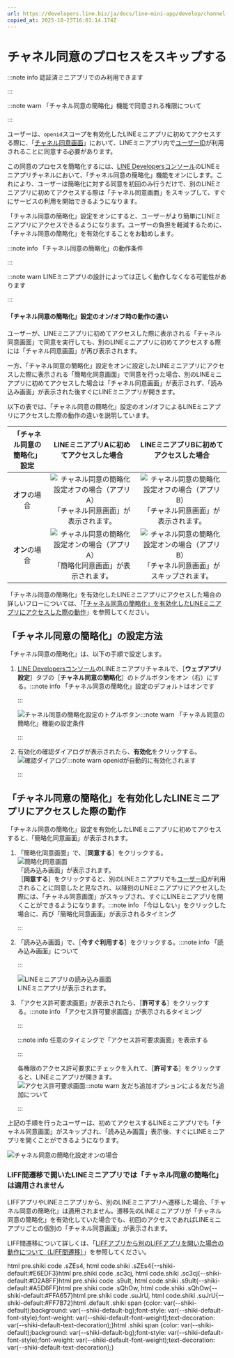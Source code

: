 ```yaml
---
url: https://developers.line.biz/ja/docs/line-mini-app/develop/channel-consent-simplification/
copied_at: 2025-10-23T16:01:14.174Z
---
```

# チャネル同意のプロセスをスキップする

:::note info
認証済ミニアプリでのみ利用できます

:::

:::note warn
「チャネル同意の簡略化」機能で同意される権限について

:::

ユーザーは、`openid`スコープを有効化したLINEミニアプリに初めてアクセスする際に、「[チャネル同意画面](https://developers.line.biz/ja/docs/line-mini-app/develop/configure-console/#consent-screen-settings)」において、LINEミニアプリ内で[ユーザーID](https://developers.line.biz/ja/glossary/#user-id)が利用されることに同意する必要があります。

この同意のプロセスを簡略化するには、[LINE Developersコンソール](https://developers.line.biz/console/)のLINEミニアプリチャネルにおいて、「チャネル同意の簡略化」機能をオンにします。これにより、ユーザーは簡略化に対する同意を初回のみ行うだけで、別のLINEミニアプリに初めてアクセスする際は「チャネル同意画面」をスキップして、すぐにサービスの利用を開始できるようになります。

「チャネル同意の簡略化」設定をオンにすると、ユーザーがより簡単にLINEミニアプリにアクセスできるようになります。ユーザーの負担を軽減するために、「チャネル同意の簡略化」を有効化することをお勧めします。

:::note info
「チャネル同意の簡略化」の動作条件

:::

:::note warn
LINEミニアプリの設計によっては正しく動作しなくなる可能性があります

:::

#### 「チャネル同意の簡略化」設定のオン/オフ時の動作の違い

ユーザーが、LINEミニアプリに初めてアクセスした際に表示される「チャネル同意画面」で同意を実行しても、別のLINEミニアプリに初めてアクセスする際には「チャネル同意画面」が再び表示されます。

一方、「チャネル同意の簡略化」設定をオンに設定したLINEミニアプリにアクセスした際に表示される「簡略化同意画面」で同意を行った場合、別のLINEミニアプリに初めてアクセスした場合は「チャネル同意画面」が表示されず、「読み込み画面」が表示された後すぐにLINEミニアプリが開きます。

以下の表では、「チャネル同意の簡略化」設定のオン/オフによるLINEミニアプリにアクセスした際の動作の違いを説明しています。

| 「チャネル同意の<br/>簡略化」設定 | LINEミニアプリAに初めてアクセスした場合 | LINEミニアプリBに初めてアクセスした場合 |
| :-: | :-: | :-: |
| **オフ**の場合 | ![チャネル同意の簡略化設定オフの場合（アプリA）](https://developers.line.biz/media/line-mini-app/channel-consent-simplification-disabled-app-a-ja.png)<br/>「チャネル同意画面」が表示されます。 | ![チャネル同意の簡略化設定オフの場合（アプリB）](https://developers.line.biz/media/line-mini-app/channel-consent-simplification-disabled-app-b-ja.png)<br/>「チャネル同意画面」が表示されます。 |
| **オン**の場合 | ![チャネル同意の簡略化設定オンの場合（アプリA）](https://developers.line.biz/media/line-mini-app/channel-consent-simplification-enabled-app-a-ja.png)<br/>「簡略化同意画面」が表示されます。 | ![チャネル同意の簡略化設定オンの場合（アプリB）](https://developers.line.biz/media/line-mini-app/channel-consent-simplification-enabled-app-b-ja.png)<br/>「チャネル同意画面」がスキップされます。 |

「チャネル同意の簡略化」を有効化したLINEミニアプリにアクセスした場合の詳しいフローについては、「[「チャネル同意の簡略化」を有効化したLINEミニアプリにアクセスした際の動作](#detailed-workflow)」を参照してください。

## 「チャネル同意の簡略化」の設定方法

「チャネル同意の簡略化」は、以下の手順で設定します。

1.  [LINE Developersコンソール](https://developers.line.biz/console/)のLINEミニアプリチャネルで、［**ウェブアプリ設定**］タブの［**チャネル同意の簡略化**］のトグルボタンをオン（右）にする。:::note info
    「チャネル同意の簡略化」設定のデフォルトはオンです
    
    :::
    
      
    ![チャネル同意の簡略化設定のトグルボタン](https://developers.line.biz/media/line-mini-app/simplification-feature-setup-ja.png):::note warn
    「チャネル同意の簡略化」機能の設定条件
    
    :::
    
2.  有効化の確認ダイアログが表示されたら、**有効化**をクリックする。  
    ![確認ダイアログ](https://developers.line.biz/media/line-mini-app/simplification-dialog-ja.png):::note warn
    openidが自動的に有効化されます
    
    :::
    

## 「チャネル同意の簡略化」を有効化したLINEミニアプリにアクセスした際の動作

「チャネル同意の簡略化」設定を有効化したLINEミニアプリに初めてアクセスすると、「簡略化同意画面」が表示されます。

1.  「簡略化同意画面」で、［**同意する**］をクリックする。  
    ![簡略化同意画面](https://developers.line.biz/media/line-mini-app/simplification-process-01-ja.png)  
    「読み込み画面」が表示されます。  
    ［**同意する**］をクリックすると、別のLINEミニアプリでも[ユーザーID](https://developers.line.biz/ja/glossary/#user-id)が利用されることに同意したと見なされ、以降別のLINEミニアプリにアクセスした際には、「チャネル同意画面」がスキップされ、すぐにLINEミニアプリを開くことができるようになります。:::note info
    「今はしない」をクリックした場合に、再び「簡略化同意画面」が表示されるタイミング
    
    :::
    
2.  「読み込み画面」で、［**今すぐ利用する**］をクリックする。:::note info
    「読み込み画面」について
    
    :::
    
      
    ![LINEミニアプリの読み込み画面](https://developers.line.biz/media/line-mini-app/simplification-process-02-ja.png)  
    LINEミニアプリが表示されます。
3.  「アクセス許可要求画面」が表示されたら、［**許可する**］をクリックする。:::note info
    「アクセス許可要求画面」が表示されるタイミング
    
    :::
    
    :::note info
    任意のタイミングで「アクセス許可要求画面」を表示する
    
    :::
    
      
    各権限のアクセス許可要求にチェックを入れて、［**許可する**］をクリックすると、LINEミニアプリが開きます。  
    ![アクセス許可要求画面](https://developers.line.biz/media/line-mini-app/simplification-process-03-ja.png):::note warn
    友だち追加オプションによる友だち追加について
    
    :::
    

上記の手順を行ったユーザーは、初めてアクセスするLINEミニアプリでも「チャネル同意画面」がスキップされ、「読み込み画面」表示後、すぐにLINEミニアプリを開くことができるようになります。

![チャネル同意の簡略化設定オンの場合](https://developers.line.biz/media/line-mini-app/channel-consent-simplification-enabled-ja.png)

### LIFF間遷移で開いたLINEミニアプリでは「チャネル同意の簡略化」は適用されません

LIFFアプリやLINEミニアプリから、別のLINEミニアプリへ遷移した場合、「チャネル同意の簡略化」は適用されません。遷移先のLINEミニアプリが「チャネル同意の簡略化」を有効化していた場合でも、初回のアクセスであればLINEミニアプリごとの個別の「チャネル同意画面」が表示されます。

LIFF間遷移について詳しくは、「[LIFFアプリから別のLIFFアプリを開いた場合の動作について（LIFF間遷移）](https://developers.line.biz/ja/docs/liff/opening-liff-app/#move-liff-to-liff)」を参照してください。

html pre.shiki code .sZEs4, html code.shiki .sZEs4{--shiki-default:#E6EDF3}html pre.shiki code .sc3cj, html code.shiki .sc3cj{--shiki-default:#D2A8FF}html pre.shiki code .s9uIt, html code.shiki .s9uIt{--shiki-default:#A5D6FF}html pre.shiki code .sQhOw, html code.shiki .sQhOw{--shiki-default:#FFA657}html pre.shiki code .suJrU, html code.shiki .suJrU{--shiki-default:#FF7B72}html .default .shiki span {color: var(--shiki-default);background: var(--shiki-default-bg);font-style: var(--shiki-default-font-style);font-weight: var(--shiki-default-font-weight);text-decoration: var(--shiki-default-text-decoration);}html .shiki span {color: var(--shiki-default);background: var(--shiki-default-bg);font-style: var(--shiki-default-font-style);font-weight: var(--shiki-default-font-weight);text-decoration: var(--shiki-default-text-decoration);}